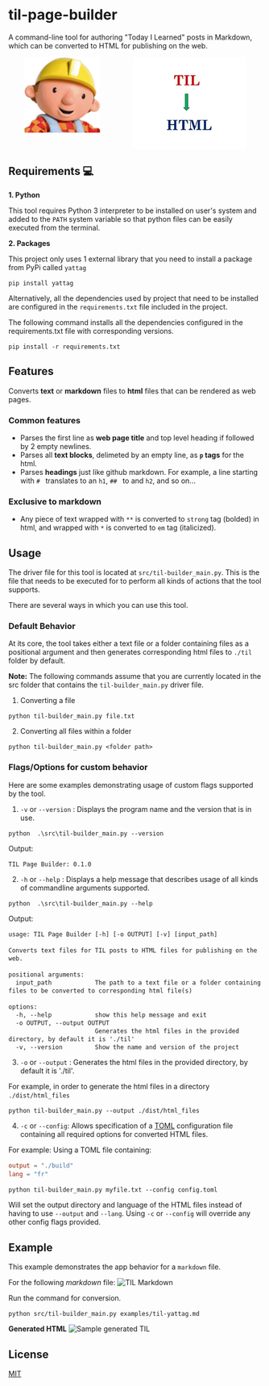 # til-page-builder

A command-line tool for authoring "Today I Learned" posts in Markdown, which can be converted to HTML for publishing on the web.

<div align="center" style="width: 100%">
  <div style="display: flex; align-items: flex-start; justify-content: space-around;">
    <img width="150" src="./assets/bob_the_builder.png" alt="Bob the builder image">
    <img width="225" src="./assets/til_to_html.png" alt="TIL to HTML image">
  </div>
</div>

## Requirements 💻

**1. Python**

This tool requires Python 3 interpreter to be installed on user's system and added to the `PATH` system variable so that python files can be easily executed from the terminal.

**2. Packages**

This project only uses 1 external library that you need to install a package from PyPi called `yattag`
```
pip install yattag
```

Alternatively, all the dependencies used by project that need to be installed are configured in the `requirements.txt` file included in the project.

The following command installs all the dependencies configured in the requirements.txt file with corresponding versions.
```
pip install -r requirements.txt
```

## Features
Converts **text** or **markdown** files to **html** files that can be rendered as web pages.

### Common features
* Parses the first line as **web page title** and top level heading if followed by 2 empty newlines.
* Parses all **text blocks**, delimeted by an empty line, as **`p` tags** for the html.
* Parses **headings** just like github markdown. For example, a line starting with `# ` translates to an `h1`,  `## ` to and `h2`, and so on...

### Exclusive to markdown
* Any piece of text wrapped with `**` is converted to `strong` tag (bolded) in html, and wrapped with `*` is converted to `em` tag (italicized).

## Usage

The driver file for this tool is located at `src/til-builder_main.py`. This is the file that needs to be executed for to perform all kinds of actions that the tool supports.

There are several ways in which you can use this tool.

### Default Behavior

At its core, the tool takes either a text file or a folder containing files as a positional argument and then generates corresponding html files to `./til` folder by default.

**Note:** The following commands assume that you are currently located in the src folder that contains the `til-builder_main.py` driver file.

1. Converting a file

```
python til-builder_main.py file.txt
```

2. Converting all files within a folder

```
python til-builder_main.py <folder path>
```

### Flags/Options for custom behavior

Here are some examples demonstrating usage of custom flags supported by the tool.

1. `-v` or `--version` : Displays the program name and the version that is in use.
```
python  .\src\til-builder_main.py --version
```

Output:

```
TIL Page Builder: 0.1.0
```

2. `-h` or `--help` : Displays a help message that describes usage of all kinds of commandline arguments supported.

```
python  .\src\til-builder_main.py --help
```

Output:
```
usage: TIL Page Builder [-h] [-o OUTPUT] [-v] [input_path]

Converts text files for TIL posts to HTML files for publishing on the web.

positional arguments:
  input_path            The path to a text file or a folder containing files to be converted to corresponding html file(s)

options:
  -h, --help            show this help message and exit
  -o OUTPUT, --output OUTPUT
                        Generates the html files in the provided directory, by default it is './til'
  -v, --version         Show the name and version of the project
```

3. `-o` or `--output` : Generates the html files in the provided directory, by default it is './til'.

For example, in order to generate the html files in a directory `./dist/html_files`
```
python til-builder_main.py --output ./dist/html_files
```
4. `-c` or `--config`: Allows specification of a [TOML](https://toml.io/en/) configuration file containing all required options for converted HTML files.

For example: Using a TOML file containing:
```TOML
output = "./build"
lang = "fr"
```
`python til-builder_main.py myfile.txt --config config.toml`

Will set the output directory and language of the HTML files  instead of having to use `--output` and `--lang`. Using `-c` or `--config` will override any other config flags provided.



## Example

This example demonstrates the app behavior for a `markdown` file.

For the following _markdown_ file:
![TIL Markdown](https://github.com/Amnish04/til-page-builder/assets/78865303/4096711c-caf5-49f4-aac0-8b8ce2e56647)

Run the command for conversion.
```
python src/til-builder_main.py examples/til-yattag.md
```

**Generated HTML**
![Sample generated TIL](https://github.com/Amnish04/til-page-builder/assets/78865303/9ccbdb5c-f2f9-40dd-959b-b906a9fb2bc4)


## License

[MIT](https://github.com/Amnish04/til-page-builder/blob/master/LICENSE)

